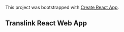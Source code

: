 This project was bootstrapped with [Create React App](https://github.com/facebookincubator/create-react-app).


## Translink React Web App


